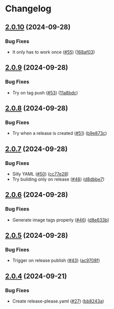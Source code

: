# Changelog

## [2.0.10](https://github.com/MattKobayashi/amber-alert/compare/v2.0.9...v2.0.10) (2024-09-28)


### Bug Fixes

* It only has to work once ([#55](https://github.com/MattKobayashi/amber-alert/issues/55)) ([168af03](https://github.com/MattKobayashi/amber-alert/commit/168af039ad9ea27f9e1da90eed0e32d9360a1191))

## [2.0.9](https://github.com/MattKobayashi/amber-alert/compare/v2.0.8...v2.0.9) (2024-09-28)


### Bug Fixes

* Try on tag push ([#53](https://github.com/MattKobayashi/amber-alert/issues/53)) ([11a8bdc](https://github.com/MattKobayashi/amber-alert/commit/11a8bdcf938e176893356d14f0c5808522e6a150))

## [2.0.8](https://github.com/MattKobayashi/amber-alert/compare/v2.0.7...v2.0.8) (2024-09-28)


### Bug Fixes

* Try when a release is created ([#51](https://github.com/MattKobayashi/amber-alert/issues/51)) ([b9e873c](https://github.com/MattKobayashi/amber-alert/commit/b9e873caa12b5a7bb477b6536dc2f924da9a7989))

## [2.0.7](https://github.com/MattKobayashi/amber-alert/compare/v2.0.6...v2.0.7) (2024-09-28)


### Bug Fixes

* Silly YAML ([#50](https://github.com/MattKobayashi/amber-alert/issues/50)) ([cc77e28](https://github.com/MattKobayashi/amber-alert/commit/cc77e280d5c6b84002e3fc1d25de4fb19dcd7928))
* Try building only on release ([#48](https://github.com/MattKobayashi/amber-alert/issues/48)) ([d8dbbe7](https://github.com/MattKobayashi/amber-alert/commit/d8dbbe7b704212afdf116fa18630a96f2a5ec9ce))

## [2.0.6](https://github.com/MattKobayashi/amber-alert/compare/v2.0.5...v2.0.6) (2024-09-28)


### Bug Fixes

* Generate image tags properly ([#46](https://github.com/MattKobayashi/amber-alert/issues/46)) ([d8e633b](https://github.com/MattKobayashi/amber-alert/commit/d8e633bf2d09d1c8c64cff696339d0f3e9fc0326))

## [2.0.5](https://github.com/MattKobayashi/amber-alert/compare/v2.0.4...v2.0.5) (2024-09-28)


### Bug Fixes

* Trigger on release publish ([#43](https://github.com/MattKobayashi/amber-alert/issues/43)) ([ac9708f](https://github.com/MattKobayashi/amber-alert/commit/ac9708f95f39e0ef213897bdacbea6932a50e7db))

## [2.0.4](https://github.com/MattKobayashi/amber-alert/compare/v2.0.3...v2.0.4) (2024-09-21)


### Bug Fixes

* Create release-please.yaml ([#27](https://github.com/MattKobayashi/amber-alert/issues/27)) ([bb8243a](https://github.com/MattKobayashi/amber-alert/commit/bb8243a28bb439846bb11414bcd5cb6e5451dafe))
